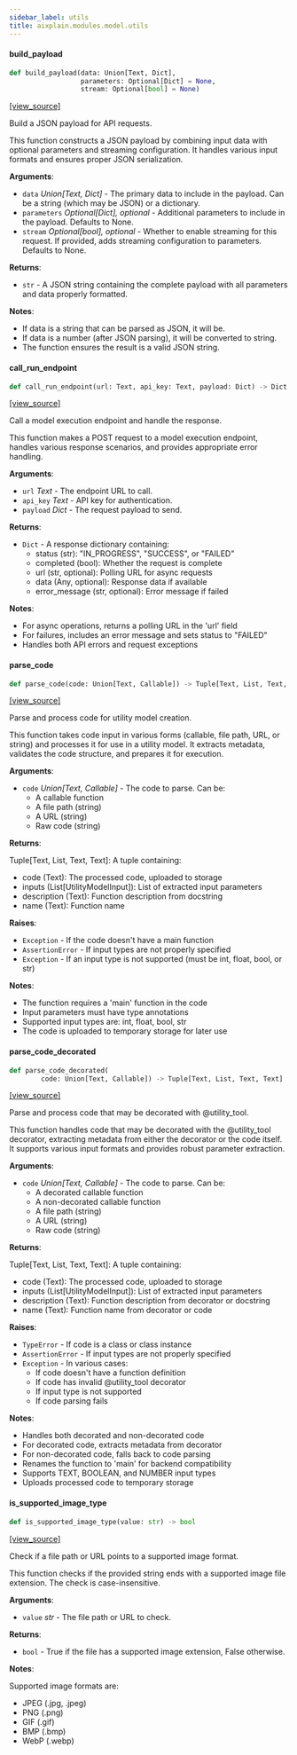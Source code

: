 ```yaml
---
sidebar_label: utils
title: aixplain.modules.model.utils
---
```


#### build\_payload

```python
def build_payload(data: Union[Text, Dict],
                  parameters: Optional[Dict] = None,
                  stream: Optional[bool] = None)
```

[[view_source]](https://github.com/aixplain/aiXplain/blob/main/aixplain/modules/model/utils.py#L81)

Build a JSON payload for API requests.

This function constructs a JSON payload by combining input data with optional
parameters and streaming configuration. It handles various input formats and
ensures proper JSON serialization.

**Arguments**:

- `data` _Union[Text, Dict]_ - The primary data to include in the payload.
  Can be a string (which may be JSON) or a dictionary.
- `parameters` _Optional[Dict], optional_ - Additional parameters to include
  in the payload. Defaults to None.
- `stream` _Optional[bool], optional_ - Whether to enable streaming for this
  request. If provided, adds streaming configuration to parameters.
  Defaults to None.
  

**Returns**:

- `str` - A JSON string containing the complete payload with all parameters
  and data properly formatted.
  

**Notes**:

  - If data is a string that can be parsed as JSON, it will be.
  - If data is a number (after JSON parsing), it will be converted to string.
  - The function ensures the result is a valid JSON string.

#### call\_run\_endpoint

```python
def call_run_endpoint(url: Text, api_key: Text, payload: Dict) -> Dict
```

[[view_source]](https://github.com/aixplain/aiXplain/blob/main/aixplain/modules/model/utils.py#L134)

Call a model execution endpoint and handle the response.

This function makes a POST request to a model execution endpoint, handles
various response scenarios, and provides appropriate error handling.

**Arguments**:

- `url` _Text_ - The endpoint URL to call.
- `api_key` _Text_ - API key for authentication.
- `payload` _Dict_ - The request payload to send.
  

**Returns**:

- `Dict` - A response dictionary containing:
  - status (str): &quot;IN_PROGRESS&quot;, &quot;SUCCESS&quot;, or &quot;FAILED&quot;
  - completed (bool): Whether the request is complete
  - url (str, optional): Polling URL for async requests
  - data (Any, optional): Response data if available
  - error_message (str, optional): Error message if failed
  

**Notes**:

  - For async operations, returns a polling URL in the &#x27;url&#x27; field
  - For failures, includes an error message and sets status to &quot;FAILED&quot;
  - Handles both API errors and request exceptions

#### parse\_code

```python
def parse_code(code: Union[Text, Callable]) -> Tuple[Text, List, Text, Text]
```

[[view_source]](https://github.com/aixplain/aiXplain/blob/main/aixplain/modules/model/utils.py#L198)

Parse and process code for utility model creation.

This function takes code input in various forms (callable, file path, URL, or
string) and processes it for use in a utility model. It extracts metadata,
validates the code structure, and prepares it for execution.

**Arguments**:

- `code` _Union[Text, Callable]_ - The code to parse. Can be:
  - A callable function
  - A file path (string)
  - A URL (string)
  - Raw code (string)
  

**Returns**:

  Tuple[Text, List, Text, Text]: A tuple containing:
  - code (Text): The processed code, uploaded to storage
  - inputs (List[UtilityModelInput]): List of extracted input parameters
  - description (Text): Function description from docstring
  - name (Text): Function name
  

**Raises**:

- `Exception` - If the code doesn&#x27;t have a main function
- `AssertionError` - If input types are not properly specified
- `Exception` - If an input type is not supported (must be int, float, bool, or str)
  

**Notes**:

  - The function requires a &#x27;main&#x27; function in the code
  - Input parameters must have type annotations
  - Supported input types are: int, float, bool, str
  - The code is uploaded to temporary storage for later use

#### parse\_code\_decorated

```python
def parse_code_decorated(
        code: Union[Text, Callable]) -> Tuple[Text, List, Text, Text]
```

[[view_source]](https://github.com/aixplain/aiXplain/blob/main/aixplain/modules/model/utils.py#L309)

Parse and process code that may be decorated with @utility_tool.

This function handles code that may be decorated with the @utility_tool
decorator, extracting metadata from either the decorator or the code itself.
It supports various input formats and provides robust parameter extraction.

**Arguments**:

- `code` _Union[Text, Callable]_ - The code to parse. Can be:
  - A decorated callable function
  - A non-decorated callable function
  - A file path (string)
  - A URL (string)
  - Raw code (string)
  

**Returns**:

  Tuple[Text, List, Text, Text]: A tuple containing:
  - code (Text): The processed code, uploaded to storage
  - inputs (List[UtilityModelInput]): List of extracted input parameters
  - description (Text): Function description from decorator or docstring
  - name (Text): Function name from decorator or code
  

**Raises**:

- `TypeError` - If code is a class or class instance
- `AssertionError` - If input types are not properly specified
- `Exception` - In various cases:
  - If code doesn&#x27;t have a function definition
  - If code has invalid @utility_tool decorator
  - If input type is not supported
  - If code parsing fails
  

**Notes**:

  - Handles both decorated and non-decorated code
  - For decorated code, extracts metadata from decorator
  - For non-decorated code, falls back to code parsing
  - Renames the function to &#x27;main&#x27; for backend compatibility
  - Supports TEXT, BOOLEAN, and NUMBER input types
  - Uploads processed code to temporary storage

#### is\_supported\_image\_type

```python
def is_supported_image_type(value: str) -> bool
```

[[view_source]](https://github.com/aixplain/aiXplain/blob/main/aixplain/modules/model/utils.py#L523)

Check if a file path or URL points to a supported image format.

This function checks if the provided string ends with a supported image
file extension. The check is case-insensitive.

**Arguments**:

- `value` _str_ - The file path or URL to check.
  

**Returns**:

- `bool` - True if the file has a supported image extension, False otherwise.
  

**Notes**:

  Supported image formats are:
  - JPEG (.jpg, .jpeg)
  - PNG (.png)
  - GIF (.gif)
  - BMP (.bmp)
  - WebP (.webp)

